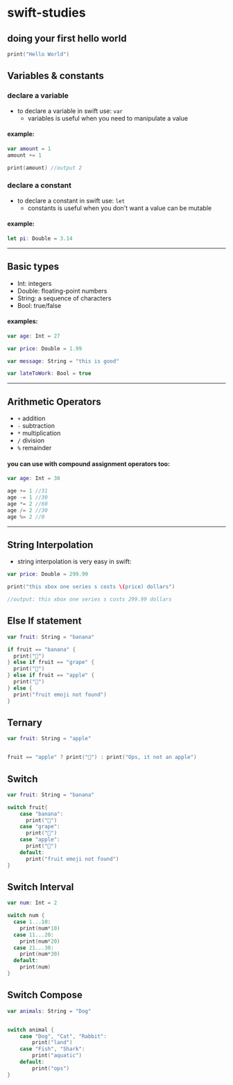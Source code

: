 # swift-studies

## doing your first hello world

```swift
print("Hello World")
```

## Variables & constants

### declare a variable

- to declare a variable in swift use:  ```var```
  + variables is useful when you need to manipulate a value

#### example:

```swift
var amount = 1
amount += 1

print(amount) //output 2
```

### declare a constant

- to declare a constant in swift use:  ```let```
  + constants is useful when you don't want a value can be mutable

#### example:

```swift
let pi: Double = 3.14
```

---

## Basic types

- Int: integers
- Double: floating-point numbers
- String: a sequence of characters
- Bool: true/false

#### examples:

```swift
var age: Int = 27

var price: Double = 1.99

var message: String = "this is good"

var lateToWork: Bool = true
```

--- 

## Arithmetic Operators

- ```+``` addition
- ```-``` subtraction
- ```*``` multiplication
- ```/``` division
- ```%``` remainder

#### you can use with compound assignment operators too:

```swift
var age: Int = 30

age += 1 //31
age -= 1 //30
age *= 2 //60
age /= 2 //30
age %= 2 //0
```

---

## String Interpolation

- string interpolation is very easy in swift:

```swift
var price: Double = 299.99

print("this xbox one series s costs \(price) dollars")

//output: this xbox one series s costs 299.99 dollars
```

## Else If statement

```swift
var fruit: String = "banana"

if fruit == "banana" {
  print("🍌")
} else if fruit == "grape" {
  print("🍇")
} else if fruit == "apple" {
  print("🍎")
} else {
  print("fruit emoji not found")
}
```

## Ternary

```swift
var fruit: String = "apple"


fruit == "apple" ? print("🍎") : print("Ops, it not an apple")
```

## Switch

```swift
var fruit: String = "banana"

switch fruit{
    case "banana":
      print("🍌")
    case "grape":
      print("🍇")
    case "apple":
      print("🍎")
    default:
      print("fruit emoji not found")
}
```

## Switch Interval

```swift
var num: Int = 2

switch num {
  case 1...10:
    print(num*10) 
  case 11...20:
    print(num*20)
  case 21...30: 
    print(num*30)
  default: 
    print(num)
} 
```

## Switch Compose

```swift
var animals: String = "Dog"


switch animal {
    case "Dog", "Cat", "Rabbit":
        print("land")
    case "Fish", "Shark": 
        print("aquatic")
    default:
        print("ops")
}
```